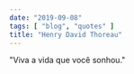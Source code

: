 ```yaml
---
date: "2019-09-08"
tags: [ "blog", "quotes" ]
title: "Henry David Thoreau"
---
```

"Viva a vida que você sonhou."

